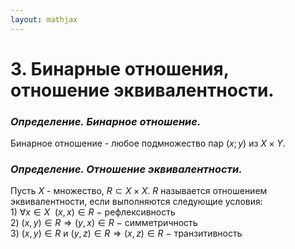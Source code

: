 ```yaml
---  
layout: mathjax  
---  
```

  
# 3. Бинарные отношения, отношение эквивалентности.  
  
### *Определение. Бинарное отношение.*  
Бинарное отношение - любое подмножество пар $(x; y)$ из $X×Y$.  
  
### *Определение. Отношение эквивалентности.*  
Пусть $X$ - множество, $R\subset X\times X$. $R$ называется отношением эквивалентности, если выполняются следующие условия:  
$1)$ $\forall x \in X ~~ (x, x) \in R$ $-$ рефлексивность  
$2)$ $(x,y)\in R \Rightarrow (y,x) \in R$ $-$ симметричность  
$3)$ $(x,y)\in R$ и $(y,z) \in R \Rightarrow(x,z) \in R$ $-$ транзитивность  
